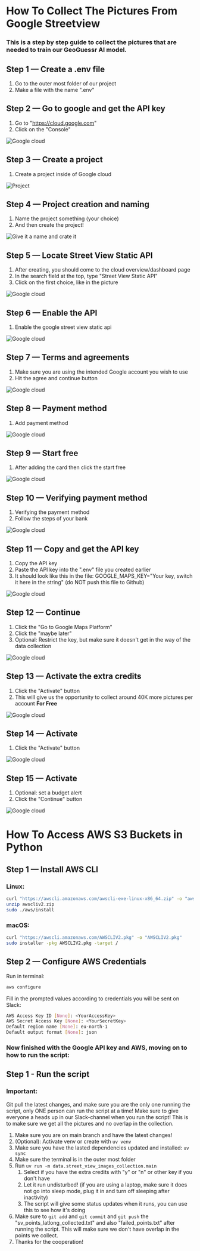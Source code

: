 # How To Collect The Pictures From Google Streetview

### This is a step by step guide to collect the pictures that are needed to train our GeoGuessr AI model.

## Step 1 — Create a .env file

1. Go to the outer most folder of our project
1. Make a file with the name ".env"

## Step 2 — Go to google and get the API key

1. Go to "https://cloud.google.com"
1. Click on the "Console"

![Google cloud](doc_pictures/1.png)

## Step 3 — Create a project

1. Create a project inside of Google cloud

![Project](doc_pictures/2.png)

## Step 4 — Project creation and naming

1. Name the project something (your choice)
1. And then create the project!

![Give it a name and crate it](doc_pictures/3.png)

## Step 5 — Locate Street View Static API

1. After creating, you should come to the cloud overview/dashboard page
1. In the search field at the top, type "Street View Static API"
1. Click on the first choice, like in the picture

![Google cloud](doc_pictures/5.png)

## Step 6 — Enable the API

1. Enable the google street view static api

![Google cloud](doc_pictures/6.png)

## Step 7 — Terms and agreements

1. Make sure you are using the intended Google account you wish to use
1. Hit the agree and continue button

![Google cloud](doc_pictures/7.png)

## Step 8 — Payment method

1. Add payment method

![Google cloud](doc_pictures/8.png)

## Step 9 — Start free

1. After adding the card then click the start free

![Google cloud](doc_pictures/9.png)

## Step 10 — Verifying payment method

1. Verifying the payment method
1. Follow the steps of your bank

![Google cloud](doc_pictures/10.png)

## Step 11 — Copy and get the API key

1. Copy the API key
1. Paste the API key into the ".env" file you created earlier
1. It should look like this in the file: GOOGLE_MAPS_KEY="Your key, switch it here in the string" (do NOT push this file to Github)

![Google cloud](doc_pictures/11.png)

## Step 12 — Continue

1. Click the "Go to Google Maps Platform"
1. Click the "maybe later"
1. Optional: Restrict the key, but make sure it doesn't get in the way of the data collection

![Google cloud](doc_pictures/12.png)

## Step 13 — Activate the extra credits

1. Click the "Activate" button
1. This will give us the opportunity to collect around 40K more pictures per account **For Free**

![Google cloud](doc_pictures/13.png)

## Step 14 — Activate

1. Click the "Activate" button

![Google cloud](doc_pictures/14.png)

## Step 15 — Activate

1. Optional: set a budget alert
1. Click the "Continue" button

![Google cloud](doc_pictures/15.png)

# How To Access AWS S3 Buckets in Python

## Step 1 — Install AWS CLI

### Linux:

```bash
curl "https://awscli.amazonaws.com/awscli-exe-linux-x86_64.zip" -o "awscliv2.zip"
unzip awscliv2.zip
sudo ./aws/install
```

### macOS:

```bash
curl "https://awscli.amazonaws.com/AWSCLIV2.pkg" -o "AWSCLIV2.pkg"
sudo installer -pkg AWSCLIV2.pkg -target /
```

## Step 2 — Configure AWS Credentials

Run in terminal:

```bash
aws configure
```

Fill in the prompted values according to credentials you will be sent on Slack:

```bash
AWS Access Key ID [None]: <YourAccessKey>
AWS Secret Access Key [None]: <YourSecretKey>
Default region name [None]: eu-north-1
Default output format [None]: json
```

### Now finished with the Google API key and AWS, moving on to how to run the script:

## Step 1 - Run the script

### Important:

Git pull the latest changes, and make sure you are the only one running the script, only ONE person can run the script at a time!
Make sure to give everyone a heads up in our Slack-channel when you run the script!
This is to make sure we get all the pictures and no overlap in the collection.

1. Make sure you are on main branch and have the latest changes!
1. (Optional): Activate venv or create with `uv venv`
1. Make sure you have the lasted dependencies updated and installed: `uv sync`
1. Make sure the terminal is in the outer most folder
1. Run `uv run -m data.street_view_images_collection.main`
   1. Select if you have the extra credits with "y" or "n" or other key if you don't have
   1. Let it run undisturbed! (if you are using a laptop, make sure it does not go into sleep mode, plug it in and turn off sleeping after inactivity)
   1. The script will give some status updates when it runs, you can use this to see how it's doing
1. Make sure to `git add` and `git commit` and `git push` the "sv_points_latlong_collected.txt" and also "failed_points.txt" after running the script. This will make sure we don't have overlap in the points we collect.
1. Thanks for the cooperation!

